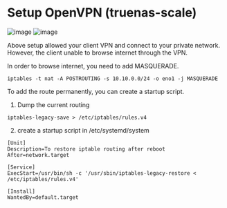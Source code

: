 # Setup OpenVPN (truenas-scale)

![image](https://user-images.githubusercontent.com/37401242/180915686-b4e703c6-a901-4de8-b942-521da8d46fa8.png)
![image](https://user-images.githubusercontent.com/37401242/180915869-c3a4d2e0-7990-48a7-9abc-87319a82fa6c.png)

Above setup allowed your client VPN and connect to your private network. However, the client unable to browse internet through the VPN. 

In order to browse internet, you need to add MASQUERADE.
```
iptables -t nat -A POSTROUTING -s 10.10.0.0/24 -o eno1 -j MASQUERADE
```

To add the route permanently, you can create a startup script.
1) Dump the current routing
```
iptables-legacy-save > /etc/iptables/rules.v4
```

2) create a startup script in /etc/systemd/system
```
[Unit]
Description=To restore iptable routing after reboot
After=network.target

[Service]
ExecStart=/usr/bin/sh -c '/usr/sbin/iptables-legacy-restore < /etc/iptables/rules.v4'

[Install]
WantedBy=default.target
```
